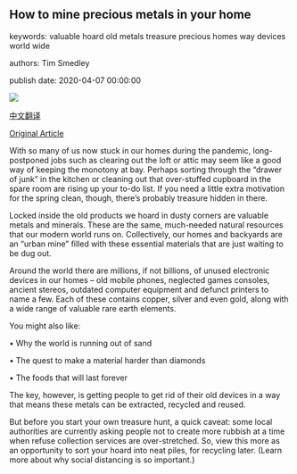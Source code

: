 ## How to mine precious metals in your home

keywords: valuable hoard old metals treasure precious homes way devices world wide

authors: Tim Smedley

publish date: 2020-04-07 00:00:00

![](https://ichef.bbci.co.uk/wwfeatures/live/624_351/images/live/p0/88/x0/p088x057.jpg)

[中文翻译](How%20to%20mine%20precious%20metals%20in%20your%20home_zh.md)

[Original Article](https://www.bbc.com/future/article/20200407-urban-mining-how-your-home-may-be-a-gold-mine)

With so many of us now stuck in our homes during the pandemic, long-postponed jobs such as clearing out the loft or attic may seem like a good way of keeping the monotony at bay. Perhaps sorting through the “drawer of junk” in the kitchen or cleaning out that over-stuffed cupboard in the spare room are rising up your to-do list. If you need a little extra motivation for the spring clean, though, there’s probably treasure hidden in there.

Locked inside the old products we hoard in dusty corners are valuable metals and minerals. These are the same, much-needed natural resources that our modern world runs on. Collectively, our homes and backyards are an “urban mine” filled with these essential materials that are just waiting to be dug out.

Around the world there are millions, if not billions, of unused electronic devices in our homes – old mobile phones, neglected games consoles, ancient stereos, outdated computer equipment and defunct printers to name a few. Each of these contains copper, silver and even gold, along with a wide range of valuable rare earth elements.

You might also like:

• Why the world is running out of sand

• The quest to make a material harder than diamonds

• The foods that will last forever

The key, however, is getting people to get rid of their old devices in a way that means these metals can be extracted, recycled and reused.

But before you start your own treasure hunt, a quick caveat: some local authorities are currently asking people not to create more rubbish at a time when refuse collection services are over-stretched. So, view this more as an opportunity to sort your hoard into neat piles, for recycling later. (Learn more about why social distancing is so important.)